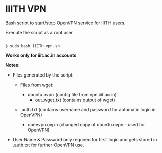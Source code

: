 # IIITH VPN

Bash script to start/stop OpenVPN service for IIITH users.

Execute the script as a root user

``` console

$ sudo bash IIITH_vpn.sh

```

**Works only for iiit.ac.in accounts**

**Notes:**

+ Files generated by the script:
	+ Files from wget:
		+ ubuntu.ovpn (config file from vpn.iiit.ac.in)
        	+ out_wget.txt (contains output of wget)

	+ .auth.txt (contains username and password for automatic login in OpenVPN)
        + openvpn.ovpn (changed copy of ubuntu.ovpn - used for OpenVPN)

+ User Name & Password only required for first login and gets stored in .auth.txt for further OpenVPN use.
